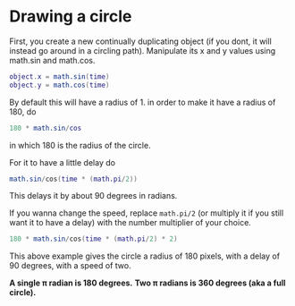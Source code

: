 # Drawing a circle

First, you create a new continually duplicating object (if you dont, it will instead go around in a circling path).
Manipulate its x and y values using math.sin and math.cos.

```lua
object.x = math.sin(time)
object.y = math.cos(time)
```
By default this will have a radius of 1.
in order to make it have a radius of 180, do 

```lua
180 * math.sin/cos 
```
in which 180 is the radius of the circle.

For it to have a little delay do

```lua
math.sin/cos(time * (math.pi/2))
```

This delays it by about 90 degrees in radians.

If you wanna change the speed, replace `math.pi/2` (or multiply it if you still want it to have a delay) with the number multiplier of your choice.

```lua
180 * math.sin/cos(time * (math.pi/2) * 2)
```

This above example gives the circle a radius of 180 pixels, with a delay of 90 degrees, with a speed of two.

**A single π radian is 180 degrees.**
**Two π radians is 360 degrees (aka a full circle).**

